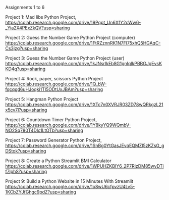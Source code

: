 Assignments 1 to 6

Project 1: Mad libs Python Project,
https://colab.research.google.com/drive/19Pqpt_Un6XfY2cWw6-_Yia2X4PExZkQV?usp=sharing

Project 2: Guess the Number Game Python Project (computer)
https://colab.research.google.com/drive/1FtRZznnRK1N7Fl75xhQ5HGAqC-Cs3jzg?usp=sharing

Project 3: Guess the Number Game Python Project (user)
https://colab.research.google.com/drive/1kJNsrlkEb8G1gnIqlkPBBGJgEvsKKD4q?usp=sharing

Project 4: Rock, paper, scissors Python Project
https://colab.research.google.com/drive/1Q_bW-fqcqgd6uHJoqki1TI5ODtUxJBAm?usp=sharing

Project 5: Hangman Python Project
https://colab.research.google.com/drive/1XTc7n0XVRJR03ZD78wQRkgzL21x5cv7l?usp=sharing

Project 6: Countdown Timer Python Project,
https://colab.research.google.com/drive/1Y8kyYQ9WQmbV-NO2Sq780T4DIc1LtOTb?usp=sharing

Project 7: Password Generator Python Project,
https://colab.research.google.com/drive/1SnBg0YtGasJEvqEQMZl5zKZsG_gDStok?usp=sharing

Project 8: Create a Python Streamlit BMI Calculator
https://colab.research.google.com/drive/1WPUHZKBIY6_2P7RizDM85wvDTif7lphS?usp=sharing

Project 9: Build a Python Website in 15 Minutes With Streamlit
https://colab.research.google.com/drive/1o8wU6cfpvzU4Lv5-1KCbZYJfGhgc9pdZ?usp=sharing

 
